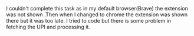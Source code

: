 I couldn't complete this task as in my default browser(Brave) the extension was not shown .Then when I changed to chrome the extension was shown there but it was too late. I tried to code but there is some problem in fetching the UPI and processing it. 
